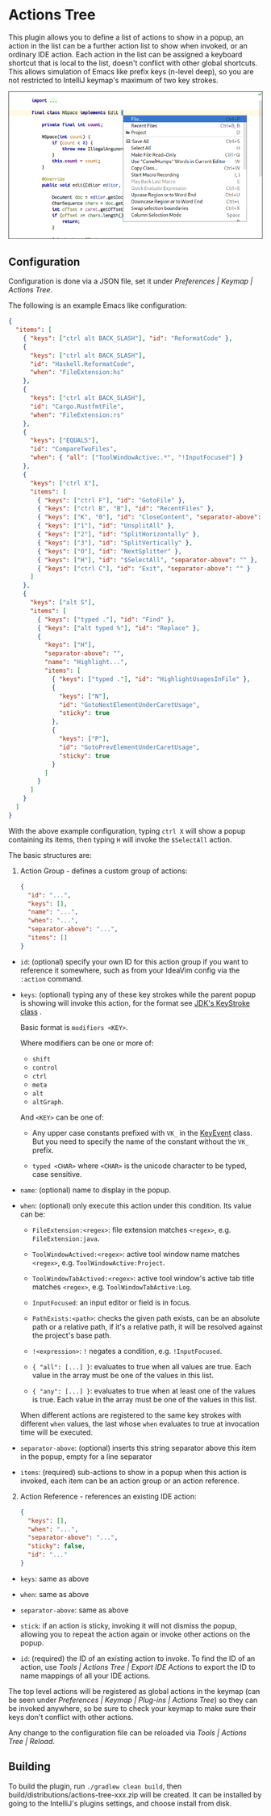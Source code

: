 # Actions Tree

This plugin allows you to define a list of actions to show in a popup, an action
in the list can be a further action list to show when invoked, or an ordinary
IDE action. Each action in the list can be assigned a keyboard shortcut that is
local to the list, doesn't conflict with other global shortcuts. This allows
simulation of Emacs like prefix keys (n-level deep), so you are not restricted
to IntelliJ keymap's maximum of two key strokes.

![screenshot](screenshot.png)

## Configuration

Configuration is done via a JSON file, set it under *Preferences | Keymap |
Actions Tree*.

The following is an example Emacs like configuration:

```json
{
  "items": [
    { "keys": ["ctrl alt BACK_SLASH"], "id": "ReformatCode" },
    {
      "keys": ["ctrl alt BACK_SLASH"],
      "id": "Haskell.ReformatCode",
      "when": "FileExtension:hs"
    },
    {
      "keys": ["ctrl alt BACK_SLASH"],
      "id": "Cargo.RustfmtFile",
      "when": "FileExtension:rs"
    },
    {
      "keys": ["EQUALS"],
      "id": "CompareTwoFiles",
      "when": { "all": ["ToolWindowActive:.*", "!InputFocused"] }
    },
    {
      "keys": ["ctrl X"],
      "items": [
        { "keys": ["ctrl F"], "id": "GotoFile" },
        { "keys": ["ctrl B", "B"], "id": "RecentFiles" },
        { "keys": ["K", "0"], "id": "CloseContent", "separator-above": "" },
        { "keys": ["1"], "id": "UnsplitAll" },
        { "keys": ["2"], "id": "SplitHorizontally" },
        { "keys": ["3"], "id": "SplitVertically" },
        { "keys": ["O"], "id": "NextSplitter" },
        { "keys": ["H"], "id": "$SelectAll", "separator-above": "" },
        { "keys": ["ctrl C"], "id": "Exit", "separator-above": "" }
      ]
    },
    {
      "keys": ["alt S"],
      "items": [
        { "keys": ["typed ."], "id": "Find" },
        { "keys": ["alt typed %"], "id": "Replace" },
        {
          "keys": ["H"],
          "separator-above": "",
          "name": "Highlight...",
          "items": [
            { "keys": ["typed ."], "id": "HighlightUsagesInFile" },
            {
              "keys": ["N"],
              "id": "GotoNextElementUnderCaretUsage",
              "sticky": true
            },
            {
              "keys": ["P"],
              "id": "GotoPrevElementUnderCaretUsage",
              "sticky": true
            }
          ]
        }
      ]
    }
  ]
}
```

With the above example configuration, typing `ctrl X` will show a popup
containing its items, then typing `H` will invoke the
`$SelectAll` action.

The basic structures are:

1. Action Group - defines a custom group of actions:

    ```json
    {
      "id": "...",
      "keys": [],
      "name": "...",
      "when": "...",
      "separator-above": "...",
      "items": []
    }
    ```

- `id`: (optional) specify your own ID for this action group if you want to
  reference it somewhere, such as from your IdeaVim config via the `:action`
  command.

- `keys`: (optional) typing any of these key strokes while the parent popup is
  showing will invoke this action, for the format
  see [JDK's KeyStroke class](https://docs.oracle.com/javase/8/docs/api/javax/swing/KeyStroke.html#getKeyStroke-java.lang.String-)
  .

  Basic format is `modifiers <KEY>`.

  Where modifiers can be one or more of:
  - `shift`
  - `control`
  - `ctrl`
  - `meta`
  - `alt`
  - `altGraph`.

  And `<KEY>` can be one of:

  - Any upper case constants prefixed with `VK_` in the
    [KeyEvent](https://docs.oracle.com/javase/8/docs/api/java/awt/event/KeyEvent.html#field.summary)
    class. But you need to specify the name of the constant without the `VK_`
    prefix.

  - `typed <CHAR>` where `<CHAR>` is the unicode character to be typed, case
    sensitive.

- `name`: (optional) name to display in the popup.

- `when`: (optional) only execute this action under this condition. Its value
  can be:

  - `FileExtension:<regex>`: file extension matches `<regex>`,
    e.g. `FileExtension:java`.

  - `ToolWindowActived:<regex>`: active tool window name matches
    `<regex>`, e.g. `ToolWindowActive:Project`.

  - `ToolWindowTabActived:<regex>`: active tool window's active tab title
    matches `<regex>`, e.g. `ToolWindowTabActive:Log`.

  - `InputFocused`: an input editor or field is in focus.

  - `PathExists:<path>`: checks the given path exists, can be an absolute path
    or a relative path, if it's a relative path, it will be resolved against the
    project's base path.

  - `!<expression>`: `!` negates a condition, e.g. `!InputFocused`.

  - `{ "all": [...] }`: evaluates to true when all values are true. Each value
    in the array must be one of the values in this list.

  - `{ "any": [...] }`: evaluates to true when at least one of the values is
    true. Each value in the array must be one of the values in this list.

  When different actions are registered to the same key strokes with
  different `when` values, the last whose `when` evaluates to true at invocation
  time will be executed.

- `separator-above`: (optional) inserts this string separator above this item in
  the popup, empty for a line separator

- `items`: (required) sub-actions to show in a popup when this action is
  invoked, each item can be an action group or an action reference.

2. Action Reference - references an existing IDE action:

    ```json
    {
      "keys": [],
      "when": "...",
      "separator-above": "...",
      "sticky": false,
      "id": "..."
    }
    ```

- `keys`: same as above

- `when`: same as above

- `separator-above`: same as above

- `stick`: if an action is sticky, invoking it will not dismiss the popup,
  allowing you to repeat the action again or invoke other actions on the popup.

- `id`: (required) the ID of an existing action to invoke. To find the ID of an
  action, use *Tools | Actions Tree | Export IDE Actions* to export the ID to
  name mappings of all your IDE actions.

The top level actions will be registered as global actions in the keymap (can be
seen under *Preferences | Keymap | Plug-ins | Actions Tree*) so they can be
invoked anywhere, so be sure to check your keymap to make sure their keys don't
conflict with other actions.

Any change to the configuration file can be reloaded via *Tools | Actions Tree |
Reload*.

## Building

To build the plugin, run `./gradlew clean build`, then
build/distributions/actions-tree-xxx.zip will be created. It can be installed by
going to the IntelliJ's plugins settings, and choose install from disk.

